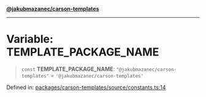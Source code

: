[**@jakubmazanec/carson-templates**](../README.md)

---

# Variable: TEMPLATE_PACKAGE_NAME

> `const` **TEMPLATE_PACKAGE_NAME**: `"@jakubmazanec/carson-templates"` =
> `'@jakubmazanec/carson-templates'`

Defined in:
[packages/carson-templates/source/constants.ts:14](https://github.com/jakubmazanec/tools/blob/0373298af23ca7b778987184cd6fcccd21ae54be/packages/carson-templates/source/constants.ts#L14)
